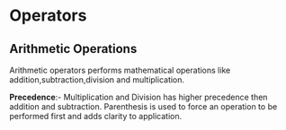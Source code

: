 # Operators

## Arithmetic Operations

Arithmetic operators performs mathematical operations like addition,subtraction,division and multiplication.

**Precedence**:- Multiplication and Division has higher precedence then addition and subtraction.
Parenthesis is used to force an operation to be performed first and adds clarity to application.
